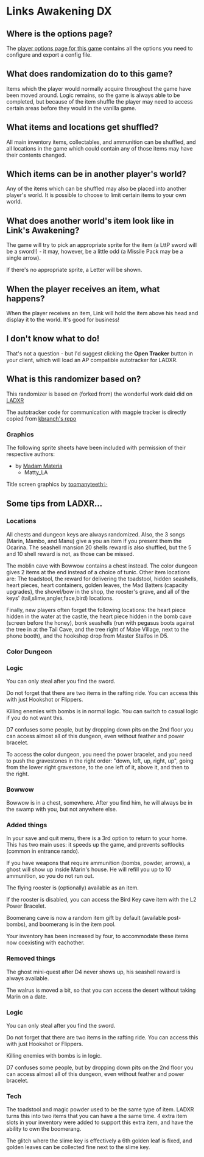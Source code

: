 # Links Awakening DX

## Where is the options page?

The [player options page for this game](../player-options) contains all the options you need to configure and export a
config file.

## What does randomization do to this game?

Items which the player would normally acquire throughout the game have been moved around. Logic remains, so the game is
always able to be completed, but because of the item shuffle the player may need to access certain areas before they
would in the vanilla game.

## What items and locations get shuffled?

All main inventory items, collectables, and ammunition can be shuffled, and all locations in the game which could
contain any of those items may have their contents changed.

## Which items can be in another player's world?

Any of the items which can be shuffled may also be placed into another player's world. It is possible to choose to limit
certain items to your own world.

## What does another world's item look like in Link's Awakening?

The game will try to pick an appropriate sprite for the item (a LttP sword will be a sword!) - it may, however, be a little odd (a Missile Pack may be a single arrow).

If there's no appropriate sprite, a Letter will be shown.

## When the player receives an item, what happens?

When the player receives an item, Link will hold the item above his head and display it to the world. It's good for
business!

## I don't know what to do!

That's not a question - but I'd suggest clicking the **Open Tracker** button in your client, which will load an AP compatible autotracker for LADXR.

## What is this randomizer based on?

This randomizer is based on (forked from) the wonderful work daid did on [LADXR](https://github.com/daid/LADXR)

The autotracker code for communication with magpie tracker is directly copied from [kbranch's repo](https://github.com/kbranch/Magpie)

### Graphics

The following sprite sheets have been included with permission of their respective authors:

* by [Madam Materia](https://www.twitch.tv/isabelle_zephyr)
  * Matty_LA

Title screen graphics by [toomanyteeth✨](https://instagram.com/toomanyyyteeth)

## Some tips from LADXR...

### Locations

All chests and dungeon keys are always randomized. Also, the 3 songs (Marin, Mambo, and Manu) give a you an item if you present them the Ocarina. The seashell mansion 20 shells reward is also shuffled, but the 5 and 10 shell reward is not, as those can be missed.

The moblin cave with Bowwow contains a chest instead. The color dungeon gives 2 items at the end instead of a choice of tunic. Other item locations are: The toadstool, the reward for delivering the toadstool, hidden seashells, heart pieces, heart containers, golden leaves, the Mad Batters (capacity upgrades), the shovel/bow in the shop, the rooster's grave, and all of the keys' (tail,slime,angler,face,bird) locations.

Finally, new players often forget the following locations: the heart piece hidden in the water at the castle, the heart piece hidden in the bomb cave (screen before the honey), bonk seashells (run with pegasus boots against the tree in at the Tail Cave, and the tree right of Mabe Village, next to the phone booth), and the hookshop drop from Master Stalfos in D5.

### Color Dungeon

<h3>Logic</h3>
<p>You can only steal after you find the sword.</p>
<p>Do not forget that there are two items in the rafting ride. You can access this with just Hookshot or Flippers.</p>
<p>Killing enemies with bombs is in normal logic. You can switch to casual logic if you do not want this.</p>
<p>D7 confuses some people, but by dropping down pits on the 2nd floor you can access almost all of this dungeon, even without feather and power bracelet.</p>

To access the color dungeon, you need the power bracelet, and you need to push the gravestones in the right order: "down, left, up, right, up", going from the lower right gravestone, to the one left of it, above it, and then to the right.

### Bowwow

Bowwow is in a chest, somewhere. After you find him, he will always be in the swamp with you, but not anywhere else.

### Added things

In your save and quit menu, there is a 3rd option to return to your home. This has two main uses: it speeds up the game, and prevents softlocks (common in entrance rando).

If you have weapons that require ammunition (bombs, powder, arrows), a ghost will show up inside Marin's house. He will refill you up to 10 ammunition, so you do not run out.

The flying rooster is (optionally) available as an item.

If the rooster is disabled, you can access the Bird Key cave item with the L2 Power Bracelet.

Boomerang cave is now a random item gift by default (available post-bombs), and boomerang is in the item pool.

Your inventory has been increased by four, to accommodate these items now coexisting with eachother.

### Removed things

The ghost mini-quest after D4 never shows up, his seashell reward is always available.

The walrus is moved a bit, so that you can access the desert without taking Marin on a date.

### Logic

You can only steal after you find the sword.

Do not forget that there are two items in the rafting ride. You can access this with just Hookshot or Flippers.

Killing enemies with bombs is in logic.

D7 confuses some people, but by dropping down pits on the 2nd floor you can access almost all of this dungeon, even without feather and power bracelet.

### Tech

The toadstool and magic powder used to be the same type of item. LADXR turns this into two items that you can have a the same time. 4 extra item slots in your inventory were added to support this extra item, and have the ability to own the boomerang.

The glitch where the slime key is effectively a 6th golden leaf is fixed, and golden leaves can be collected fine next to the slime key.
